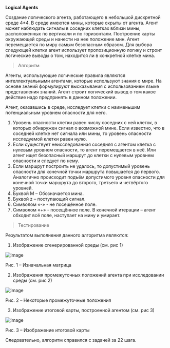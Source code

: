 **Logical Agents**

Создание логического агента, работающего в небольшой дискретной среде 4*4. В среде имеются мины, которые скрыты от агента.
Агент может наблюдать сигналы в соседних клетках вблизи мины, расположенных по вертикали и по горизонтали. 
Построение карты окружающей среды и нанести на нее положение мин. Агент перемещается по миру самым безопасным образом.
Для выбора следующей клетки агент использует пропозиционную логику и строит логические выводы о том, находится ли в конкретной клетке мина.

> Алгоритм

Агенты, использующие логические правила являются интеллектуальными агентами, которые используют знания о мире. На основе знаний формулируют высказывания с использованием языке представления знаний. 
Агент строит логический вывод о том какое действие надо предпринять в данном положении.

Агент, оказавшись в среде, исследует клетки с наименьшим потенциальным уровнем опасности для него. 
1)	Уровень опасности клетки равен числу соседних с ней клеток, в которых обнаружен сигнал о возможной мине. Если известно, что в соседней клетке нет сигнала или мины, то уровень опасности исследуемой клетки равен нулю.
2)	Если существует неисследованная соседняя с агентом клетка с нулевым уровнем опасности, то агент перемещается в неё. Или агент ищет безопасный маршрут до клетки с нулевым уровнем опасности и следует по нему. 
3)	Если маршрут построить не удалось, то допустимый уровень опасности для конечной точки маршрута повышается до первого. Аналогично происходит подъём допустимого уровня опасности для конечной точки маршрута до второго, третьего и четвёртого уровней.
4)	Буквой M – Обозначается мина.
5)	Буквой z – поступающий сигнал.
6)	Символом «-» - не посещённое поле.
7)	Символом «+» - посещённое поле.
В конечной итерации – агент обходит всё поле, наступает на мину и умирает.

> Тестирование
> 
Результатом выполнения данного алгоритма являются:
1.	Изображение сгенерированной среды (см. рис 1)

 ![image](https://github.com/user-attachments/assets/fe0a3f34-9cdb-45fb-94c6-2467a15f4668)

Рис. 1 – Изначальная матрица

2.	Изображения промежуточных положений агента при исследовании среды (см. рис 2)

![image](https://github.com/user-attachments/assets/d1d36a0a-052f-4e84-b0e7-061f5a2d2f78)

Рис. 2 – Некоторые промежуточные положения

3.	Изображение итоговой карты, построенной агентом (см. рис 3)

 ![image](https://github.com/user-attachments/assets/2a03328d-74fc-4d87-b64e-16b0a8532ffb)

Рис. 3 – Изображение итоговой карты

 Следовательно, алгоритм справился с задачей за 22 шага.
